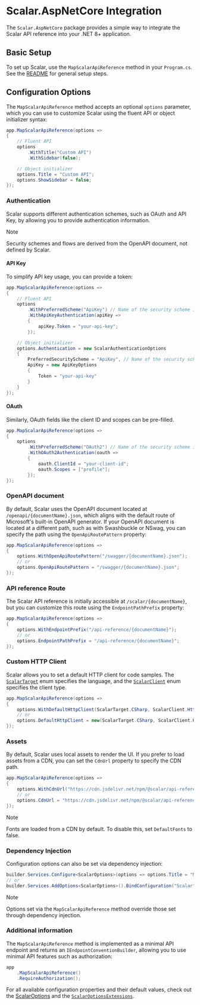# Scalar.AspNetCore Integration

The `Scalar.AspNetCore` package provides a simple way to integrate the Scalar API reference into your .NET 8+ application.

## Basic Setup

To set up Scalar, use the `MapScalarApiReference` method in your `Program.cs`. See the [README](https://github.com/scalar/scalar/blob/main/packages/scalar.aspnetcore/README.md) for general setup steps.

## Configuration Options

The `MapScalarApiReference` method accepts an optional `options` parameter, which you can use to customize Scalar using the fluent API or object initializer syntax:

```csharp
app.MapScalarApiReference(options =>
{
    // Fluent API
    options
        .WithTitle("Custom API")
        .WithSidebar(false);

    // Object initializer
    options.Title = "Custom API";
    options.ShowSidebar = false;
});
```

### Authentication

Scalar supports different authentication schemes, such as OAuth and API Key, by allowing you to provide authentication information.

> [!NOTE]
> Security schemes and flows are derived from the OpenAPI document, not defined by Scalar.

#### API Key

To simplify API key usage, you can provide a token:

```csharp
app.MapScalarApiReference(options =>
{
    // Fluent API
    options
        .WithPreferredScheme("ApiKey") // Name of the security scheme in the OpenAPI document
        .WithApiKeyAuthentication(apiKey =>
        {
            apiKey.Token = "your-api-key";
        });

    // Object initializer
    options.Authentication = new ScalarAuthenticationOptions
    {
        PreferredSecurityScheme = "ApiKey", // Name of the security scheme in the OpenAPI document
        ApiKey = new ApiKeyOptions
        {
            Token = "your-api-key"
        }
    }
});
```

#### OAuth

Similarly, OAuth fields like the client ID and scopes can be pre-filled.

```csharp
app.MapScalarApiReference(options =>
{
    options
        .WithPreferredScheme("OAuth2") // Name of the security scheme in the OpenAPI document
        .WithOAuth2Authentication(oauth =>
        {
            oauth.ClientId = "your-client-id";
            oauth.Scopes = ["profile"];
        });
});
```

### OpenAPI document

By default, Scalar uses the OpenAPI document located at `/openapi/{documentName}.json`, which aligns with the default route of Microsoft's built-in OpenAPI generator. If your OpenAPI document is located at a different path, such as with Swashbuckle or NSwag, you can specify the path using the `OpenApiRoutePattern` property:

```csharp
app.MapScalarApiReference(options =>
{
    options.WithOpenApiRoutePattern("/swagger/{documentName}.json");
    // or
    options.OpenApiRoutePattern = "/swagger/{documentName}.json";
});
```

### API reference Route

The Scalar API reference is initially accessible at `/scalar/{documentName}`, but you can customize this route using the `EndpointPathPrefix` property:

```csharp
app.MapScalarApiReference(options =>
{
    options.WithEndpointPrefix("/api-reference/{documentName}");
    // or
    options.EndpointPathPrefix = "/api-reference/{documentName}";
});
```

### Custom HTTP Client

Scalar allows you to set a default HTTP client for code samples. The [`ScalarTarget`](https://github.com/scalar/scalar/blob/main/packages/scalar.aspnetcore/src/Scalar.AspNetCore/Enums/ScalarTarget.cs) enum specifies the language, and the [`ScalarClient`](https://github.com/scalar/scalar/blob/main/packages/scalar.aspnetcore/src/Scalar.AspNetCore/Enums/ScalarClient.cs) enum specifies the client type.

```csharp
app.MapScalarApiReference(options =>
{
    options.WithDefaultHttpClient(ScalarTarget.CSharp, ScalarClient.HttpClient);
    // or
    options.DefaultHttpClient = new(ScalarTarget.CSharp, ScalarClient.HttpClient);
});
```

### Assets

By default, Scalar uses local assets to render the UI. If you prefer to load assets from a CDN, you can set the `CdnUrl` property to specify the CDN path.

```csharp
app.MapScalarApiReference(options =>
{
    options.WithCdnUrl("https://cdn.jsdelivr.net/npm/@scalar/api-reference");
    // or
    options.CdnUrl = "https://cdn.jsdelivr.net/npm/@scalar/api-reference";
});
```

> [!NOTE]
> Fonts are loaded from a CDN by default. To disable this, set `DefaultFonts` to false.

### Dependency Injection

Configuration options can also be set via dependency injection:

```csharp
builder.Services.Configure<ScalarOptions>(options => options.Title = "My API");
// or
builder.Services.AddOptions<ScalarOptions>().BindConfiguration("Scalar");
```

> [!NOTE]
> Options set via the `MapScalarApiReference` method override those set through dependency injection.

### Additional information

The `MapScalarApiReference` method is implemented as a minimal API endpoint and returns an `IEndpointConventionBuilder`, allowing you to use minimal API features such as authorization:

```csharp
app
    .MapScalarApiReference()
    .RequireAuthorization();
```

For all available configuration properties and their default values, check out the [ScalarOptions](https://github.com/scalar/scalar/blob/main/packages/scalar.aspnetcore/src/Scalar.AspNetCore/Options/ScalarOptions.cs) and the [`ScalarOptionsExtensions`](https://github.com/scalar/scalar/blob/main/packages/scalar.aspnetcore/src/Scalar.AspNetCore/Extensions/ScalarOptionsExtensions.cs).

